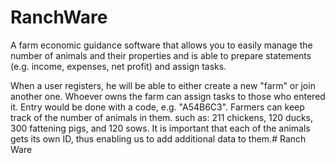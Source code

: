 # RanchWare


A farm economic guidance software that allows you to easily manage the number of animals and their properties and is able to prepare statements (e.g. income, expenses, net profit) and assign tasks.

 When a user registers, he will be able to either create a new "farm" or join another one.  Whoever owns the farm can assign tasks to those who entered it.  Entry would be done with a code, e.g. "A54B6C3".  Farmers can keep track of the number of animals in them.  such as: 211 chickens, 120 ducks, 300 fattening pigs, and 120 sows.  It is important that each of the animals gets its own ID, thus enabling us to add additional data to them.# Ranch Ware
 
